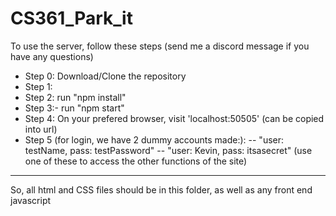 # CS361_Park_it
To use the server, follow these steps (send me a discord message if you have any questions)
- Step 0: Download/Clone the repository
- Step 1: 
- Step 2: run "npm install"
- Step 3:- run "npm start"
- Step 4: On your prefered browser, visit 'localhost:50505' (can be copied into url)
- Step 5 (for login, we have 2 dummy accounts made:): 
-- "user: testName, pass: testPassword"
-- "user: Kevin, pass: itsasecret" 
(use one of these to access the other functions of the site)
---
So, all html and CSS files should be in this folder, as well as any front end javascript
